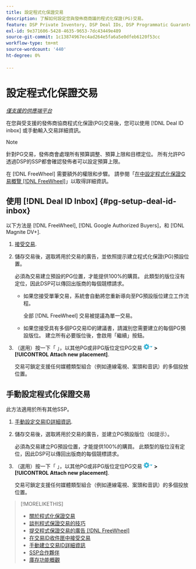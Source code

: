 ```yaml
---
title: 設定程式化保證交易
description: 了解如何設定您與發佈商商議的程式化保證(PG)交易。
feature: DSP Private Inventory, DSP Deal IDs, DSP Programmatic Guaranteed Deals
exl-id: 9e371606-5428-4635-9653-7dc43449e489
source-git-commit: 1c13874967ec4ad264e5fa6a5e0dfeb6120f53cc
workflow-type: tm+mt
source-wordcount: '440'
ht-degree: 0%

---
```


# 設定程式化保證交易

*[僅支援的供應端平台](programmatic-guaranteed-about.md)*

在您與受支援的發佈商協商程式化保證(PG)交易後，您可以使用 [!DNL Deal ID inbox] 或手動輸入交易詳細資訊。

>[!NOTE]
>
> 針對PG交易，發佈商會處理所有預算調整、預算上限和目標定位。 所有允許PG透過DSP的SSP都會確認發佈者可以設定預算上限。
>
> 在 [!DNL FreeWheel] 需要額外的權限和步驟。 請參閱「[在中設定程式化保證交易概覽 [!DNL FreeWheel]](freewheel-overview.md)」以取得詳細資訊。

## 使用 [!DNL Deal ID Inbox] {#pg-setup-deal-id-inbox}

以下方法是 [!DNL FreeWheel], [!DNL Google Authorized Buyers]，和 [!DNL Magnite DV+].

1. [接受交易](deal-id-inbox-accept.md).

1. 儲存交易後，選取將用於交易的廣告，並依照提示建立程式化保證(PG)預設位置。

   必須為交易建立預設的PG位置，才能提供100%的購買。 此類型的版位沒有定位，因此DSP可以傳回出版商的每個競標請求。

   * 如果您接受單筆交易，系統會自動將您重新導向至PG預設版位建立工作流程。

      全部 [!DNL FreeWheel] 交易被提議為單一交易。

   * 如果您接受具有多個PG交易ID的建議書，請識別您需要建立的每個PG預設版位。 建立所有必要版位後，會啟用「繼續」按鈕。

1. （選用）按一下「 」，以其他PG或非PG版位定位PG交易 ![選項功能表](/help/dsp/assets/options-menu.png) **>[!UICONTROL Attach new placement]**.

   交易可鎖定支援任何媒體類型組合（例如連線電視、案頭和音訊）的多個投放位置。

## 手動設定程式化保證交易

此方法適用於所有其他SSP。

1. [手動設定交易ID詳細資訊](deal-id-create.md).

1. 儲存交易後，選取將用於交易的廣告，並建立PG預設版位（如提示）。

   必須為交易建立PG預設位置，才能提供100%的購買。 此類型的版位沒有定位，因此DSP可以傳回出版商的每個競標請求。

1. （選用）按一下「 」，以其他PG或非PG版位定位PG交易 ![選項功能表](/help/dsp/assets/options-menu.png) **>[!UICONTROL Attach new placement]**.

   交易可鎖定支援任何媒體類型組合（例如連線電視、案頭和音訊）的多個投放位置。

>[!MORELIKETHIS]
>
>* [關於程式化保證交易](programmatic-guaranteed-about.md)
>* [談判程式保證交易的技巧](/help/dsp/inventory/programmatic-guaranteed-tips.md)
>* [提交程式保證交易的廣告 [!DNL FreeWheel]](freewheel-submit.md)
>* [在交易ID收件匣中接受交易](deal-id-inbox-accept.md)
>* [手動建立交易ID詳細資訊](deal-id-create.md)
>* [SSP合作夥伴](ssp-partners.md)
>* [庫存功能概觀](inventory-overview.md)

